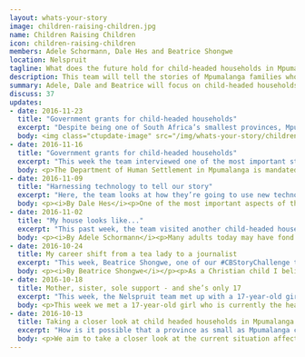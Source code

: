 ```yaml
---
layout: whats-your-story
image: children-raising-children.jpg
name: Children Raising Children
icon: children-raising-children
members: Adele Schormann, Dale Hes and Beatrice Shongwe
location: Nelspruit
tagline: What does the future hold for child-headed households in Mpumalanga?
description: This team will tell the stories of Mpumalanga families who live in child-headed households.
summary: Adele, Dale and Beatrice will focus on child-headed households in Mpumalanga, which make up 10% of the country, despite the small size of the province. They will produce a piece that puts names and faces to the continuously growing crisis.
discuss: 37
updates:
- date: 2016-11-23
  title: "Government grants for child-headed households"
  excerpt: "Despite being one of South Africa’s smallest provinces, Mpumalanga is home to 10% of the country’s child-headed households. Without parents, and often ostracised from communities, these children face a daunting uphill battle to survive. We take a look behind the scenes of two poverty-stricken child-headed households in the province, putting a face to their heart-breaking circumstances. We also speak to experts and officials tasked with protecting these children."
  body: <img class="ctupdate-image" src="/img/whats-your-story/children-raising-children-5.1.jpg"><p><i>Mpumalanga is home to about 10% of child-headed households in South Africa, with 9, 312 households where the head of the house is a child under 18 years of age. According to these ‘children raising children’, it is a never-ending struggle to make ends meet, to maintain a residence and to be accepted by society for who they are. “There is no time for fun and games for me,” said the head of the Mathebula household, 14-year-old Sharon Mathebula, from Matsulu.</i></p></p><img class="ctupdate-image" src="/img/whats-your-story/children-raising-children-5.2.jpg"><h3>Adding the numbers</h3><p>According to <a href="https://wazimap.co.za/">Wazimap</a>, 8.5% of child-headed households in the province live in informal dwellings (shacks). This is about 80% of the rate in South Africa (10.8%).</p><iframe id="cr-embed-province-MP-child_households-type_of_dwelling_distribution" class="census-reporter-embed wazimap-iframe" src="https://wazimap.co.za/embed/iframe.html?geoID=province-MP&chartDataID=child_households-type_of_dwelling_distribution&dataYear=2011&chartType=pie&chartHeight=200&chartQualifier=Universe%3A+Households+headed+by+children+under+18&chartTitle=Child-headed+households+by+type+of+dwelling&initialSort=-value&statType=percentage" frameborder="0" width="100%" height="300"></iframe><script src="https://wazimap.co.za/static/js/embed.chart.make.js"></script><p>The average annual household income of a child-headed household in Mpumalanga is R2, 400. It is about the same as the average amount in South Africa.</p><iframe id="cr-embed-province-MP-child_households-annual_income_distribution" class="census-reporter-embed wazimap-iframe wazimap-iframe-bar" src="https://wazimap.co.za/embed/iframe.html?geoID=province-MP&chartDataID=child_households-annual_income_distribution&dataYear=2011&chartType=column&chartHeight=200&chartQualifier=Universe%3A+Households+headed+by+children+under+18&chartTitle=Annual+child-headed+household+income&initialSort=&statType=scaled-percentage" frameborder="0" width="100%" height="300"></iframe><script src="https://wazimap.co.za/static/js/embed.chart.make.js"></script><blockquote><p>“To have a 14-year-old looking after children, to bathe them, to give them guidance, and then still have to go to school and do their homework, is a very sad issue. You think to yourself, what would it be like if this happened to my own children?”<br><br>- Nomfundo Myeza, office manager of Child Welfare Nelspruit.</p></blockquote><h2>Introducing the Sibiya and Mathebula households</h2><p><a href="http://writenews.co.za/">The Write News Agency</a> interviewed two child-headed households to uncover the truth behind the numbers.</p><a class="btn btn-primary btn-block" href="#sibiya-household">The Sibiya household</a><a class="btn btn-primary btn-block" href="#mathebula-household">The Mathebula household</a><a class="btn btn-primary btn-block" href="#legal-perspectives">Legal perspectives</a>  <h3 id="sibiya-household">The Sibiya household</h3><img class="ctupdate-image" src="/img/whats-your-story/children-raising-children-5.3.jpg"><p><i>Philile Sibiya looks after her two sisters and her own 4-year-old son. Photo by Beatrice Shongwe / The Write News Agency</i></p></p><p>Philile Sibiya (18) is currently the head of a household in Matsulu where she looks after her two sisters, Silo Mwale (12) and Lucy Moyo (9). The children in the household have different surnames since they all have one mother in common but were fathered by different men and took their father’s surname. Philile also gave birth to a son, Musa Madzini, when she was only 14-years-old, and currently looks after the 4-year-old in addition to her siblings. Regardless of their different surnames, this little family is very close.</p><p>“Even though we are of different surnames, our mother loved us together the same way and taught us to be kind to each other because we were breast fed from the same breast,” says Philile.</p><p>Philile is a very polite girl, and soft-spoken when talking to someone. She is dark in complexion and slightly built, with a gold tooth glinting when she gives her shy smile.</p><p>Silo is doing Grade 7 and is a tall young girl with a lighter skin complexion. She is polite but more outspoken than her older sister. As the second eldest in the family, she has to take over the household responsibilities while Philile is at work.</p><p>Lucy is in Grade 2. The last born in the family, she is a very short, shy little girl with an adorable face, but this hasn’t stopped her from wanting to be a police officer one day. One of the tasks she enjoys doing at home is washing school uniforms.</p><p>Baby Musa goes to a daycare centre; he is very quiet but loves to play with friends outside the house.</p><p>All the girls have short hair and Philile explains that there is no money for long, beautiful hair.</p><p>“As the eldest I decided to cut our hair because we would not afford to maintain long hair, I believe that if I can stay with my short hair it would be easy for my younger sister to do the same. So I cut my hair and then I had to convince them that we will not have money to do other things if we don’t cut our hair,” she says.</p><iframe src="https://drive.google.com/file/d/0B0b0Gx5S-jiydkdrLVIxVHh6eXc/preview" width="100%" height="480" frameborder="0"></iframe><p><i>Lullaby&#58; Philile Sibiya sings her 4-year old son this lullaby every night. Video by Dale Hes / The Write News Agency</i></p></p><h4>My mom and dad...</h4><p>The children’s’ mother, Promise Moyo died in 2014 at the age of only 34 after a long sickness. She died on Philile’s 16th birthday. Silo was 10 and Lucy was only 6, whilst baby Musa was about a year old.</p><p>Philile blames a misdiagnosis by nurses at the local clinic for the death of her beloved mother.</p><p>“When my mother started to feel pains on her body, she decided to go to the local clinic after a few days, at the time she was not critically ill. She was then given some medication and then after a few days her body started to swell, we took her to the doctor who told us that the clinic gave our mother [the] wrong medication which caused her body to swell,” says Philile. Promise died at home a few weeks later.</p><img class="ctupdate-image" src="/img/whats-your-story/children-raising-children-5.4.jpg"><p><i>This photograph stands in the Sibiya living room as a reminder of the children’s late mother. Photo by Adele Schormann / the Write News Agency</i></p><p>Philile’s father (Robert Sibiya) died in 2009 after he was involved in a car accident on his way back from work.</p><p>“We didn’t have much of a relationship because him and my mother were no longer together as he was married to someone else. Even though I lost my real father after it didn’t really affect me because we never had a relationship,” Philile says.</p><p>Lazarus Moyo was Promise’s husband at the time of her death, and treated all of the children as if they were his own, although only Silo was his biological child. Lazarus died from bone cancer in 2015 at the age of 59, with Philile forced to take care of him during his illness, whilst also attending school and taking care of her siblings and son.</p><img class="ctupdate-image" src="/img/whats-your-story/children-raising-children-5.5.jpg"><p><i>Another reminder of the children’s mother, alongside school medals. Photo by Adele Schormann / the Write News Agency</i></p><p>“We were all loved by the same man who loved our mother and took us [in] as his own kids. I as an elder had to look after him, and his passing really affected me so bad. I was so close to him before his passing, it was all a dream until he was buried and I was left as a father and the mother not only to my own son but to my younger siblings too.”</p><p>“I also miss my parents so much, I miss them every day and I wish that they can come back and take care of us, cook for us and wash our clothes, I wish they can be here to protect us when we are scared at night.”</p><p>Their extended family has apparently cut them off completely.</p><p>“The one aunt I was close to before my mother died has even changed their numbers because I would call and ask for food,” Phillie explains.  “I think she was bothered, I wish they could take us as a family and assist us with what they can.”</p><p>Left without any adult guardians, Philile decided to leave school after Lazarus’ death and look for odd jobs to provide for her family. Philile has broken up with the father of her child and is currently dating a 38-year-old man who supports her financially.</p><p>“I broke up with the father of my child because I took him into the house after my parents died, but he didn’t support his family. He wasted his money. I think if you can be with an older person [it] is not a problem as long as they can take good care of you,” says Philile.</p><h4>My house looks like...</h4><p>The state of the Sibiya household is seriously deteriorating. There are five rooms in the crumbling concrete house and one is still severely damaged from heavy rains that occurred back in March 2015. This room is Silo and Lucy’s bedroom, and a piece of tarpaulin serves as its roof. Philile and baby Musa sleep on an uncomfortable bed in a second bedroom, whilst a third room is a sitting room with shabby couches, a broken television with colourful stickers, and a broken freezer.</p><iframe width="100%" height="315" src="https://www.youtube.com/embed/W7H4aYBGqE8" frameborder="0" allowfullscreen></iframe><p><i>No roof&#58; The bedroom where the family sleeps has a tarpaulin for a roof. Video by Dale Hes / the Write News Agency</i></p><p>The fourth room used to be a bathroom but now serves as a tiny kitchen with an extremely dirty stove, a broken washing machine, and dirty pots and pans piled everywhere.</p><p>There is another room without a roof, which is now a smelly dumping site for all manner of dirty clothes, old toys, pipes and appliances.</p><iframe width="100%" height="315" src="https://www.youtube.com/embed/mFwTvP3C34s" frameborder="0" allowfullscreen></iframe><p><i>Rubbish dump&#58; One of the rooms in the Sibiya household has no roof and is used as a dumpsite for the family's rubbish and old possessions. Video by Dale Hes / the Write News Agency</i></p><p>There is no bathroom in the house and no running water, with the family making use of an outdoor pit toilet and an outside tap which regularly runs out of water.</p><iframe width="100%" height="315" src="https://www.youtube.com/embed/koUqNqfkqSM" frameborder="0" allowfullscreen></iframe><p><i>Toilet facilities&#58; The children from the Sibiya family use an open outdoor pit toilet. Video by Dale Hes / the Write News Agency</i></p><p>Washing of laundry, cutlery and the children themselves is all done from buckets. The children are concerned that there may be nothing left of the house by next winter.</p><p>“Our parents built us a house long before they passed away. We didn’t have money to maintain the house even after they passed away and now every little brick and roof is falling apart. I wonder if we'll still have a shelter by next winter,” Philile explains.</p><img class="ctupdate-image" src="/img/whats-your-story/children-raising-children-5.6.jpg"><p><i>A broken toy motorbike lies outside the Sibiya home. Photo by Adele Schormann / the Write News Agency</i></p><p>“We are always scared to sleep at night because we hear scary sounds and it is difficult to sleep. When it rains we don’t sleep because the tent roof doesn’t close properly and so the rain comes in and our room gets wet,” Silo says. “Before we close the doors at night we make sure that everyone goes to the toilet so no one has to go out at night, sometimes when we have a running stomach we use a bucket and take it out in the morning.”</p><h4>My teacher’s name is...</h4><p>Philile dropped out of school in 2015. She was in Grade 10. She says she very quickly had to learn how to take care of her younger siblings, even though she was still a child herself.</p><p>“I never get my parents love even myself but I had to learn how to love young people who see me as their mother and father. I never learnt to look after kids, it’s just something that I learn every day.”</p><img class="ctupdate-image" src="/img/whats-your-story/children-raising-children-5.7.jpg"><p><i>The children scribbled their names on their bedroom doorframe, under the heading ‘The Friends’. Photo by Adele Schormann / the Write News Agency</i></p><p>In 2016 she got a job as a bartender at a tavern in Matsulu. She leaves the house at 7.30am to go to work from Mondays to Thursdays and only finishes work at 9pm, working for more than 13 hours a day. From Friday to Sunday, she only knocks off at midnight.</p><p>“I work like a slave for my siblings to have a better future. I left school last year because I couldn’t handle the pressure and suffering of living without any money,” Philile says.</p><p>For Philile’s younger siblings, life is simpler. “When we wake we first say a prayer, make the bed and go with our sister to drop her son at the crèche. We have our normal school day and then we have to pick up Musa after school. When we get home we start by cooking food for ourselves, then we clean the house before we can do our homework,” says Silo.</p><img class="ctupdate-image" src="/img/whats-your-story/children-raising-children-5.8.jpg"><p><i>12-year old Silo often does the cooking for the family...when they can afford food. Photo by Beatrice Shongwe / the Write News Agency</i></p><p>The children say they don’t eat anything before school in the morning. “There is nothing to eat in the morning. We have our first meal at school at break time since the school has a feeding scheme that gives us food,” Silo explains. They use local taxis when they go to town, but the younger ones walk more than 5km to school and back.</p><h4>I am hungry because...</h4><p>Philile gets paid R1, 600 per month from working at the tavern, whilst the household receives a R350 social grant for each of the three children. All of Philile’s small salary is spent on basic food such as maize meal, rice, beans, sugar and macaroni.</p><p>“The rest I use to try and patch up the house or buy the kids some shoes or what they would need at that time. Most of the time the food doesn’t last for the whole month; I end up taking some food on credit from the local grocery shop. I wish I could buy the children some snacks once in a while but there is no money for that,” says Philile.</p><p>Philile is the only one old enough to use sanitary pads, but usually she has to use toilet paper or clothes.</p><p>According to <a href="http://living-wage.co.za/">Living-Wage</a> the R2,650 income the family receives on a monthly basis only covers 52% of the household’s minimal need of R5,056.</p><iframe src="https://drive.google.com/file/d/0B2dJ1ce9BZWCWnNDeXpMcVptWk0/preview" width="100%" height="480" frameborder="0"></iframe><p><i>Life is tough&#58; Philile Sibiya takes us on a tour of her home with a GoPro on her head. Video taken with Gopro / the Write News Agency</i></p><p>Philile says that the social workers who visit them are not helpful in any way, despite their promises to assist the family.</p><p>“I went to report the situation at the social workers and when they came to our home they witnessed the life that we live. We were very happy as they promised us food packages and new school uniform, the whole year went by without hearing from them and when I went there we were told that we should wait for them to call us.”</p><p>“I have hope for child-headed households however the government is failing us. We need to work hard for the young ones and build a beautiful future,” says Philile.</p><h4>I do not feel safe in our house because...</h4><p>Silo and Lucy expressed their fear of crime and said they are very afraid, especially at night when their older sister is working and they are home alone.</p><p>“We have to be alone all day and night when our sister is at work; we are always scared because we hear funny sounds at night but we have to be strong,” says Lucy.</p><p>People often walk past their house from taverns, sometimes shouting and fighting. Philile said crime affects their lives drastically. She recalls an incident that occurred in June 2016 when criminals tried to gain access into their house via the roof.</p><p>“Silo and Lucy heard some noise and started to scream. Fortunately, the criminals ran away. We feel very vulnerable,” said Philile.</p><img class="ctupdate-image" src="/img/whats-your-story/children-raising-children-5.9.jpg"><p><i>Criminals have tried to gain access to the Sibiya house through the roof. Photo by Adele Schormann / the Write News Agency</i></p><h4>People don’t seem to like us because...</h4><p>Feeling too embarrassed and scared to approach the local church, Philile says the family suffers in silence.</p><p>“I think it’s because it’s a big church and they don’t really know that there are people who go to church hungry and I have been scared to disclose my situation because I am afraid that they will reject me.”</p><p>“I feel that the society only help people who can help them back, as for me and my siblings, we feel rejected by our own community.”</p><p>However, the family is desperate for assistance from their community.</p><p>“I want the society to come to assist us when we don’t have food. How do they throw away food when we don’t have even a slice of bread? I wish they could come and ask what is wrong and if we are ok, we need their support,” says Philile, adding that people sometimes exploit them when hearing they are orphans. “The society is not supportive, most people once they know that you are an orphan, they want to exploit you knowing that there is no one to step up for you.”</p><img class="ctupdate-image" src="/img/whats-your-story/children-raising-children-5.10.jpg"><p><i>There is barely time to wash dishes when you are struggling to survive. Photo by Beatrice Shongwe/the Write News Agency</i></p><h4>When we get sick...</h4><p>“When me or my sister get sick we walk [ourselves] to the clinic, I accompany my other siblings but we walk to the clinic, when we have medication to drink we remind each other every day until they are finished,” says Silo.</p><h4>One day, I want to become...</h4><p>They all hope for a better future. Philile says that she has always wanted to be a social worker, while Silo wants to be a doctor and Lucy a police officer. “When I grow up I want to be a police officer, I want to shoot all the criminals who steal from people,” says Lucy.</p><p>Philile’s says her ultimate wish is for her younger siblings to finish their studies and “become who ever that they want to be in life”. She wishes to one day return to school so that she can fulfil her dreams.</p><p>“But how do I go to school while I need to provide for three other younger siblings? I left school because I had to look after my siblings but there is no one to look after me. I don’t want them to leave school because I am here and will always be there for them,” she says.</p><h4>I love my older sister because...</h4><p>The siblings have a good relationship and said they are a close-knit family, and get along very well.</p><p>“I wish that we could have a meal every day and my sister to get a better job,” said Silo. The family also desperately wants their house to be fixed so that they can be safe.</p><h3 id="mathebula-household">The Mathebula household</h3><img class="ctupdate-image" src="/img/whats-your-story/children-raising-children-5.11.jpg"><p><i>14-year old Sharon Mathebula looks after her sister, 3-year-old Chantelle. Photo by Dale Hes / the Write News Agency</i></p><h4>Hello, my name is...</h4><p>14-year-old Sharon Mathebula is barely a teenager, but is currently the head of a household in Matsulu outside Mbombela. She looks after her only sister, Chantelle Mnisi (3). The two are very close and enjoy each other’s company.</p><p>“Our mother always taught us to take care of each other and share every little thing that she provided while she was still alive. I love my sister very much, I take care of her because I don’t want to see her sad,” says Mathebula.</p><p>Sharon is very tall and skinny with a dark complexion&#58; she could easily pass for a model. She is a kind-hearted person and comes across as shy, with deep brown eyes that reflect the pain she has experienced.</p><p>She explains that she got very sick during 2014 and had to stay at home until she was well enough. Consequently, she fell back a year in school and is now in Grade 6. Chantelle stays with a neighbour when her sister is at school because there is no money to take her to a crèche. She has short hair, with a dark complexion and a cheeky but adorable grin. At her age, she is already bubbly and bold.</p><h4>My mom and dad...</h4><p>Sharon explains that they were brought up by a single mother and she does not know her biological father. Their mother, Brenda Mnisi passed away in June 2016 at the age of 30; she was diagnosed with TB and died after a long period of sickness.</p><p>“I would always pray that my mother doesn’t die because she was all that we had and she liked cooking for us, but seeing her sleeping in the bed in pain was very painful for me and my little sister,” says Sharon.</p><img class="ctupdate-image" src="/img/whats-your-story/children-raising-children-5.12.jpg"><p><i>The front door of the Mathebula shack has the name of the family’s late mother Brenda Mnisi and the two children. Photo by Adele Schormann / the Write News Agency</i></p><p>Sharon’s father abandoned her mother soon after she was born.</p><p>“Some say he is in Swaziland but I don’t know him. My mother didn’t like talking about him. I wish he was here for me when I need him but I have to accept that I am on my own,” says Sharon.</p><p>Chantelle Mnisi has a different father to Sharon, and he died in 2013 when Brenda was pregnant with her. “I don’t know what was wrong with him because we didn’t live with him and he didn’t like to visit us,” Sharon says.</p><h4>My house looks like...</h4><p>The two sisters live in a one-roomed shack constructed from salvaged pieces of wood, with a tin roof, dusty concrete floor and inside walls draped with old fabric and plastic.</p><p>“My mother was unemployed. She used to make money from selling wood because most of the people here use fire to prepare their food. She only managed to make this one-roomed house and I wish she had money to build a proper house for us,” says Sharon.</p><iframe width="100%" height="315" src="https://www.youtube.com/embed/hFhkQfcA2O8" frameborder="0" allowfullscreen></iframe><p><i>Poverty&#58; 14-year-old Sharon Mathebula lives in a tiny one-room shack, looking after her 3-year-old sister Chanetelle. Video by Dale Hes / the Write News Agency</i></p><p>The ‘house’ is filled with piles of clothes, blankets, old toys, rotten vegetables and crockery and cutlery, with a ragged bed in the corner. There’s a television which doesn’t work, and a lingering smell of urine. To power the bare lightbulb in the house, the family gets electricity from an illegal connection, whilst there is no running water. Piles of buckets are stacked in the corners of the room, which the family uses to fetch water from a community tank.</p><p>Outside, there is a plastic enclosure without a roof, where the sisters bathe themselves from a bucket, and they share a pit toilet with their neighbours.</p><iframe width="100%" height="315" src="https://www.youtube.com/embed/9sSHY6rw9HU" frameborder="0" allowfullscreen></iframe><i>Cooking&#58; Sharon Mathebula (14) and her sister Chantelle (3) live in a one-room shack in Matsulu Mpumalanga. There is no electricity so they collect firewood every day to cook food. Video by Dale Hes / the Write News Agency</i><h4>My teacher’s name is...</h4><p>Sharon says she was upset to miss a year of school, but is determined to achieve her goal of becoming a police officer. She is a good netball player and plays for the school team.  “I love the police uniform and people will respect me when I am a policewoman,” she says.</p><p>Sharon says that since her mother passed away, she hasn’t been able to spend time with her friends as she has to look after her sister.</p><blockquote><p>“I don’t have time to play with friends, I study.”</p></blockquote><img class="ctupdate-image" src="/img/whats-your-story/children-raising-children-5.13.jpg"><p><i>Sharon is proud of her schoolwork and wants to be a police officer one day. Photo by Dale Hes / the Write News Agency</i></p><h4>I am hungry because...</h4><p>Sharon only receives an income of R350 a month from her social grant. Grant money isn’t received for her sister, as the grant was closed when Brenda died. The family’s neighbours, who try to support the sisters where they can, have tried to engage with social workers to solve the problem, without success.</p><p>“The money that we get does nothing because we just have to buy maize meal, cooking oil, eggs and other small things. We travel every week to get chicken intestines at a local factory and it is not good for us because after eating we get runny stomach[s]. But if I don’t get these chicken leftovers we will starve,” says Sharon.</p><p>According to <a href="http://living-wage.co.za/">Living-Wage</a> the R350 income the family receives on a monthly basis only covers 7% of the household’s minimal need of R5,056.</p><img class="ctupdate-image" src="/img/whats-your-story/children-raising-children-5.14.jpg"><p><i>Sharon and Chantelle at the fireplace where they cook food. Photo by Beatrice Shongwe / the Write News Agency</i></p><p>Sharon also has to ensure that the family always has wood to cook food on the fire. “It is very tiring to keep trying to find wood every day and sometimes we cannot find any and have to eat nothing. It breaks my heart when we don’t have food, I don’t like seeing my little sister crying because she wants food.”</p><iframe src="https://drive.google.com/file/d/0B2dJ1ce9BZWCQjZiTzRQbGRNWTg/preview" width="100%" height="480" frameborder="0"></iframe><p><i>Long walk for water&#58; Sharon walks about 1km every day to fetch water. Video taken with GoPro / the Write News Agency</i></p><h4>I feel safe in the house because...</h4><p>The township where Sharon and Chantelle stay is crime-ridden, but the girls’ neighbours make them feel safe.</p><p>“I feel safe in the house because our neighbours are very close to us they make sure that we are safe and the door is locked before we go to sleep,” Sharon says.</p><p>The girls’ grandmother Betty Maluphi and family friend Sesane Nkosi have recently started helping to take care of the girls. Seasane even helped to bury Sharon and Chantelle’s mother.</p><img class="ctupdate-image" src="/img/whats-your-story/children-raising-children-5.15.jpg"><p><i>Gogo Betty Maluphi and concerned citizen, Sesane Nkosi help the children out wherever they can. Photo by Adele Schormann / the Write News Agency</i></p><h4>People don’t seem to care...</h4><p>Sharon says that people in her community seem not to care about the circumstances of the girls. “I think people don’t care about what happened to you and if you don’t have parents or not. I joined a new church and I see people wearing nice clothes and nice shoes but they don’t care if they see I wear the same thing every Sunday. We only receive assistance from our neighbours, but not other people who know that we are orphans,” she says.</p><p>At school, Sharon tries to hide her plight from her classmates.</p><p>“At school I pretend to behave like any other kids and make sure that no-one notices my sadness. I feel like the teachers also don’t know much about our situation because they don’t talk to us about what we are going through.”</p><h4>When we get sick we walk to the clinic...</h4><p>When the girls get sick, they have to spend several hours walking to a community clinic. “There is only one clinic we can go to and it takes us half a day to get to that place. When my mother was alive she would accompany us,” says Sharon.</p><h4>I love my sister because...</h4><p>The two sisters have an inseparable bond. When Sharon comes back from school, she can’t wait to spend time with her younger sister.</p><p>“We are very close, when my mother was alive she would ask me to babysit Chantelle and bottle feed her. I don’t regret having a little sister because she always cheers me up. Sometimes I bring food from school and we share the meal together,” Sharon says.</p><img class="ctupdate-image" src="/img/whats-your-story/children-raising-children-5.16.jpg"><p><i>Often a piece of pap is all the children can eat for the day. Photo by Beatrice Shongwe / the Write News Agency</i></p><h4>I wish that...</h4><p>“I wish that we [could] find assistance at least from the social workers to give us food, school uniforms and a proper house. I pray that God gives me strength to take care of my sister,” says Sharon.</p><img class="ctupdate-image" src="/img/whats-your-story/children-raising-children-5.17.jpg"><p><i>The shack is piled with buckets used to collect water. Photo by Adele Schormann / the Write News Agency</i></p><h3 id="legal-perspectives">Legal perspectives from the Centre for Child Law</h3><p>Without adult care, children from child-headed households are often uneducated about the legal frameworks protecting them and how to go about accessing grants. Professor Ann Skelton, Director of the Centre for Child Law at the University of Pretoria, says that grant access itself is problematic.</p><img class="ctupdate-image" src="/img/whats-your-story/children-raising-children-5.18.jpg"><p>“Access to grants is difficult for the child head, who must be at least 16 to qualify. Even though they may have a house, it is difficult to maintain the house and keep municipal services going when there is no money for this,” says Skelton.</p><p>Skelton says that if the eldest child is too young to manage the responsibilities of running a household, social workers are more likely to arrange foster care for the family.</p><p>“One must remember that the legal recognition of child-headed households was simply done to make sure that the law could deal with children without removing them, but it was never viewed by government as a preferential way of dealing with children. Generally child-headed households are allowed to operate where there is a risk that other arrangements may cause the children to lose their main asset - ie their family home,” she explains.</p><p><a href="http://www.justice.gov.za/legislation/acts/2005-038%20childrensact.pdf">The Children’s Act</a> makes specific provisions for child-headed households, but states that a child-headed household “must function under the general supervision of an adult designated by a children’s court, or an organ of state or non-governmental organisation determined by the provincial head of social development”.</p><p>The Act states that a provincial head of social development may recognise a household as a child-headed household if&#58;</p><ul><li>The parent, guardian or caregiver of the household is terminally ill, has died or has abandoned the children.</li><li>No adult family member is available to provide care for the children.</li><li>A child over the age of 16 has assumed the role of caregiver.</li><li>It is in the best interest of the children in the household.</li></ul><p>Skelton points out that while the adults appointed as caregivers are responsible for collecting and administering money from grants, they may not take any decisions without consulting the child heading the household.</p><p>“The child heading the household may take all day-to-day decisions relating to the household and the children in the household. The child head may also report the supervising adult if they are not satisfied with the manner in which the adult is performing his or her duties,” she says.</p><p>Skelton adds that child-headed households may become victims of crime and have money taken away from them.</p><p>“However, there are many instances where they are assisted by neighbours and school teachers who help them. On the brighter side, research has shown that the number of child-headed households is not growing, and that they are not in existence for a long time because the eldest child becomes an adult or another adult relative comes to assist them.”</p><p>In terms of procedures with regards to identifying children from these households in the media, Skelton says that care must be taken not to share addresses to ensure the children’s safety.</p><p>“Some personal information, such as addresses, may enable others to intrude on the privacy and safety of individuals who are the subject of news coverage. To minimise these risks, the media should only disclose sufficient personal information to identify the persons being reported in the news.”</p><h4>Government – the main roleplayer</h4><p>The Department of Social Development (DSD) is the provincial government entity ultimately tasked to identify and seek appropriate adult care for child-headed households, with the assistance of other government departments, NGOs and social workers.</p><p>Mpumalanga DSD spokesperson Ronnie Masilela explains that the department conducts assessments of child-headed households and then seeks to appoint a foster parent.</p><p>“When we do an assessment, we look at a number of things including the housing aspect and the income aspect, and in some instances I must say the situation is disturbing.”</p><p>In these instances, he explains, the department tries to do as much as possible to link the child-headed households with people who “have their best interests at heart”.</p><p>In these instances, we try as much as possible to link them up with people who have their best interests at heart. If we believe that there is capacity from one of the kids then we place the rest of the children under the guardianship of that child. We then need to process the issue of a foster care grant and how to use that money to make sure it services the needs of all the children.”</p><p>According to Masilela, the department has a profile of the houses in the province that need intervention, but the number of social workers is not enough.</p><p>“The ratio of social workers to households is 1 to 8000. But you don’t need to be professionally qualified as a social worker to deal with these issues. Everyone can deal with the issues in their own special way as a caring member of society. Once you pick up that there is something you can do, please deal with it. We are calling on everyone in our community to take a strong stance against social ills such as substance abuse, rape and child neglect,” Masilela says.</p><p>DSD programmes such as the Isibindi Model are reportedly starting to make a real difference.</p><p>“Through this model we find the children who need assistance with their homework and all the other things needed to grow up and be a normal child. The progress we see is quite good and motivating. Statistics will tell you that in the pass rate of matrics, many are coming through this model. But we also need partnerships with the private sector, because as government alone we can only do up to a certain level,” Masilela says.</p><p>Watch the full interview here&#58;</p><iframe src="https://drive.google.com/file/d/0B0b0Gx5S-jiydlB1bEEzZ3hqMlU/preview" width="100%" height="480" frameborder="0"></iframe><p><i>Video by Dale Hes / the Write News Agency</i></p><h4>Government prioritises child-headed households</h4><p>The Department of Human Settlement in Mpumalanga is mandated to provide assistance to all vulnerable groups including child-headed homes, orphans, elderly people and people with disabilities by prioritising them in its programmes.</p><p>According to departmental spokesperson Freddy Ngobe, the Department ensures that allocations of houses are biased towards vulnerable groups.</p><p>Watch the full interview here&#58;</p><iframe src="https://drive.google.com/file/d/0B0b0Gx5S-jiyRm9KQWJvYUUxRnM/preview" width="100%" height="480" frameborder="0"></iframe><p><i>Video by Dale Hes / the Write News Agency</i></p><h4>SASSA explains grants for child-headed households</h4><p>According to the Children’s Act, children below the age of 18 cannot receive grant money for themselves. Senzeni Ngubeni, spokesperson for the Mpumalanga region of the South African Social Security Services Agency (SASSA), says that child support and foster care grants are only given to parents or court-appointed guardians of children.</p><p>“We have a problem with child-headed households in Mpumalanga, but a child cannot apply for a grant on their own. When a parent passes away, there must be a legal guardian, relative or responsible community member duly appointed in terms of the Children’s Act, a legal process which goes through a magistrate. This is unless the eldest child is over the age of 18, in which case they are officially an adult and can apply for a grant,” Ngubeni says.</p><p>Ngubeni says that there are situations where child-headed households sit without appointed adult guardians for long periods of time, and therefore don’t have access to any grants to help them survive.</p><p>“This is why there is a call for community members to inform social workers so that they can intervene and ensure that these children don’t go to bed hungry, that they are still able to attend school and that they can grow up as any ordinary child would,” he says.</p><p>Watch the full interview here&#58;</p><iframe src="https://drive.google.com/file/d/0B0b0Gx5S-jiyS292R2V1amVlYXM/preview" width="100%" height="480" frameborder="0"></iframe><p><i>Video by Dale Hes / the Write News Agency</i></p><h4>The role of NGOs</h4><p>NGOs such as Child Welfare have a crucial role to play in assisting government to provide care for child-headed households. Nomfundo Myeza, office manager for Child Welfare Nelspruit, has experienced the heartbreak of child-headed households first hand.</p><p>“To have a 14-year-old looking after children, to bath them, to give them guidance, and then still have to go to school and do their homework, is a very sad issue. You think to yourself, what would it be like if this happened to my own children?”</p><p>Sometimes finding adult guardians willing to care for children is a difficult task. “We try to keep them within the family of origin, but sometimes we find that there are no other family members, and when people want to assist, they want to take only one of the children. It’s difficult to ask someone to take four or five other children into their home when they may already have two of their own children. This is when we keep the children in their own homes and try to assist with donations,” Myeza explains.</p><p>She says that the community can help by opening their doors and accommodating children if space is available.</p><p>“We need families that can adopt them. Even if it’s not taking them into their own homes, it can be a case of visiting them, giving them guidance and giving them the adult role models they need.”</p><p>Myeza further appeals for the giving spirit shown during the Festive Season to be evident throughout the year.</p><p>“In December we have a lot of people wanting to give presents and donations, but these kids are hungry throughout the year. We feel that the spirit people have in December can extend to January, so that the children have uniforms, lunchboxes and other things they need.”</p><p>Watch the full interview here&#58;</p><iframe src="https://drive.google.com/file/d/0B0b0Gx5S-jiyZ080bWRtQkttM00/preview" width="100%" height="480" frameborder="0"></iframe><p><i>Video by Dale Hes / the Write News Agency</i></p><h4>Life after child-headed households&#58; A success story</h4><p>Once part of a child-headed household in Mpumalanga, Prudence Mokoena (23) has managed to pull herself out of difficult circumstances to become a successful entrepreneur today. Prudence was used to life without her mother, who used to live and work as a domestic worker in another city while she was still alive, leaving Prudence, her younger brother and two cousins at home.</p><p>“Our mama was a single parent and me, my brother and two cousins had to be on our own throughout the year. She only came home every few weeks to bring us food and then she would return to work,” says Prudence.</p><p>Prudence’s mother died of cancer in 2012, leaving the older cousin in charge of the household.</p><p>“The struggle went from bad to worse. Things got so much tougher because we had no one,” Prudence explains.</p><p>“We all depended on our older cousin and it wasn’t easy because she was also young. At some point I would need someone older to talk to about life experiences but I didn’t really have anyone. I had to experience life’s changes on my own and try to learn as I went along.”</p><p>Prudence says that fending for themselves made the children become responsible at a very young age. “We learnt to cook, wash and to be responsible at a very young age, and it was very hard as kids. We wanted to go and play and have time with our friends, but instead we had to watch other kids playing while we took care of the home.”</p><p>Prudence says that she never gave up, continuing to go to school and finishing matric. She has now landed a job as a senior executive advertiser at a publication called Campus Connect, and has successfully registered her own company called Blue Print.</p><p>“Today I am happy with the person I am and who I am becoming, because I’m climbing the ladder of success. I know my mother would be proud of me. With God’s help and hard work, it is possible to be successful,” Prudence says.</p><p>Prudence has managed to fight seemingly insurmountable odds and make a success of herself.</p><p>Watch the video for Prudence’s message to the thousands of children involved in the struggle of living in child-headed households&#58;</p><iframe src="https://drive.google.com/file/d/0B0b0Gx5S-jiyX3pUOXhTNy1haTQ/preview" width="100%" height="480" frameborder="0"></iframe><p><i>Video by Prudence Mokoena</i></p><img class="ctupdate-image" src="/img/whats-your-story/children-raising-children-5.19.jpg"><p><i>The team&#58; Adele Schormann, Dale Hes and Beatrice Shongwe</i></p><p><i>Note to judges&#58; After the competition we would like to continue with this project and post the project on The Write News Agency’s website with a special section for donations. We don’t want to ask for money but rather identify the needs of the children who were involved in this project. For example, a dress for a farewell dance, a new roof, food, clothes, toys etc and upon receiving the donations, we want to post photos of the children with the donations so that donors may see that their generosity has made an impact. Thank you for granting us the opportunity to work on this project. </i></p>
- date: 2016-11-16
  title: "Government grants for child-headed households"
  excerpt: "This week the team interviewed one of the most important stakeholders in the child-headed households phenomenon: local government. Freddy Ngobe of the Department of Human Settlement discussed the scope of assistance that government is meant to be providing to these young and vulnerable families."
  body: <p>The Department of Human Settlement in Mpumalanga is mandated to provide assistance to all vulnerable groups including child-headed homes, orphans, elderly people and people with disabilities by prioritising them in its programmes. According to departmental spokesperson Freddy Ngobe, the Department ensures that allocations of houses are biased towards vulnerable groups.</p><p>Watch the full interview here&#58;</p><iframe src="https://drive.google.com/file/d/0B0b0Gx5S-jiybTFKTDBPVmFpWnM/preview" frameborder="0" width="100%" height="480"></iframe>
- date: 2016-11-09
  title: "Harnessing technology to tell our story"
  excerpt: "Here, the team looks at how they’re going to use new technologies to tell their story. These innovations, they believe, will allow readers to become fully immersed in the story and understand the gravity of the challenges facing child-headed households in Mpumalanga."
  body: <p><i>By Dale Hes</i><p>One of the most important aspects of the Codebridge Re-imagine Storytelling Challenge is to harness new technologies and apps which are able to add impactful angles to a story. In terms of our “Children Raising Children” feature, these innovations will allow readers to become fully immersed in the story and understand the gravity of the challenges facing child-headed households in Mpumalanga.</p><p>Media Monitoring Africa and Code for South Africa’s Wazimap website provides a new level of clarity on some of the most pressing issues facing South Africa. In our work as journalists, we have recognised the potential of this data journalism tool, and are partnering with the developers to introduce it to newsrooms in Mpumalanga, a province which is a few steps behind the technological revolution. For the storytelling challenge, this Wazimap link provides a clear overview of the province, and the figure of just under 10 000 households headed by children under 18 was what prompted us to undertake this project in the first place&#58; <a href="https://wazimap.co.za/profiles/province-MP-mpumalanga/">https://wazimap.co.za/profiles/province-MP-mpumalanga/</a>. It’s extremely interesting to explore this tool, and you’ll undoubtedly want to peruse the figures of the area you live in.</p><p>Other cutting-edge innovations give a more literal view of the story. We have personally visited several child-headed households and were shocked by the living conditions of these broken families. Giving the readers a visual, first-hand look at these homes is one of the most effective ways to relay our intended message and make the difference that we strive to achieve through our journalism. Having been introduced to 360 degree cameras a few months ago, we were highly impressed by the ability of these gadgets to do exactly that.</p><p>Check out this website to see what we mean&#58; <a href="http://labs.tribune.com.pk/inside-machar-colony/">http://labs.tribune.com.pk/inside-machar-colony/</a> </p><p>We believe that these cameras will be invaluable in portraying what we saw in our visits and ultimately, the realities faced by child-headed households. The fact that footage from 360 degree cameras can now be viewed in virtual reality is even more exciting.</p><p>Drones have become a worldwide phenomenon, used by videographers and photographers to create some of the most spectacular, unique and impactful images yet seen. People such as Johnny Miller from Unequal Scenes have shown the potential of these aircraft to highlight the inequality still rampant in our country&#58; <a href="http://unequalscenes.com/">http://unequalscenes.com/</a>.</p><p>Our hope is to use a drone to give an aerial perspective of the townships in which child-headed households live, to show the distances they have to walk to school, and the undeveloped infrastructure of their often dangerous neighbourhoods.</p><p>In the modern world, journalistic storytelling can (and should) be far more than just a piece of writing and a few photographs, although these obviously still play an essential role in telling stories. But the ability to support these traditional methods with today’s incredible technology can elevate a story to a powerful, much more personal level.</p>
- date: 2016-11-02
  title: "My house looks like..."
  excerpt: "This past week, the team visited another child-headed household where they found a young family sleeping under a tent where parts of the roof used to be. This same room is used to store dirty dishes and water during the day."
  body: <p><i>By Adele Schormann</i><p>Many adults today may have fond memories of their fathers climbing onto the roof of their house to fix a leak or making a hole in a wall to hang a picture. Do we ever stop to think what a house may look like if there is no one to assist with upkeep and maintenance of a residence or dwelling?</p><p>This thought hit us like a brick this past week when we visited the home of a child-headed household based in Matsulu, Mpumalanga. The state of this specific family’s house is seriously depleting.</p><p>Talking to the children, we learned that one of their major concerns is the state of their house. The children fear that by next winter, there may be nothing left of their current five bedroom house.</p><p>“Our parents built us a house long before they passed away. We didn’t have money to maintain the house even after they passed away and now every little brick and [piece of] roof is falling apart,” said the eldest of the children. “I wonder if we'll still have a shelter by next winter.”</p><div class="col-xs-12 sdcu1-left sdcu1-right"><img class="ctupdate-image" src="/img/whats-your-story/children-raising-children-4.1.jpg"><i>Photo by Beatrice Shongwe</i></div><p>There are five rooms in the house; one was severely damaged during heavy rains in March 2015. This is where two of the girls sleep and they have been forced to use a tent to replace parts of the roof that were destroyed. This also serves as a dumping ground for dirty dishes and water. The eldest daughter and her baby sleep in the second bedroom, while a third room serves as a sitting room. The fourth and final room used to be a bathroom but is now used as the kitchen.</p><p>Looking at Maslow’s Hierarchy of Needs, shelter is a basic human need. This most recent visit has in particular left us asking&#58; how is it that young children are being deprived of such as basic need and being made to live like this?</p>
- date: 2016-10-24
  title: My career shift from a tea lady to a journalist
  excerpt: "This week, Beatrice Shongwe, one of our #CBStoryChallenge team members from Nelspruit, tells her own story of how she landed up in journalism. Beatrice has spent the past few weeks interviewing child-headed households around Mpumalanga and is an integral part of her team, as well as the Write News Agency."
  body: <p><i>By Beatrice Shongwe</i></p><p>As a Christian child I believe that things don’t always turn out the way you plan but the way God plans. My journey is humbling because I started from humbling beginnings.</p><p>A child I always dreamt of becoming a journalist and religiously followed the local news despite the fact that -- I thought -- my chances of becoming a journalist one day were slim. This didn’t stop me from dreaming. I attended public schools and quickly joined a local acting and debate/poem group to try and advance myself.</p><p>Walls were slowly closing in and my dreams seemed to be fading away, I didn’t know where I needed to go to kick start my career in journalism.</p><p>When I finished matric in 2012, university was not even an option as I fell pregnant. Six months after finishing school I found myself a job as a cleaning/tea lady at a marketing company based in Mbombela.</p><p>Sometimes I would help out at reception and quickly learned how to use a computer and improve my typing skills and usage of the English language.</p><p>I enjoyed working with people and seeing what a big difference a mere cup of tea or coffee could make to their day. This led to my meeting with Adele Schormann (owner of The Write News Agency) – offering her a cup of tea when I could see she needed it most. I approached her and explained my love and passion for journalism and asked if she would grant me the opportunity to work in an actual newsroom. In no time at all I was writing articles and I will never forget the first time one of my articles were published in the Sunday Times (September 2014). Seeing my name in such a prestigious publication, was one of the highlights of my life and I will never forget how I broke out in tears when Adele showed me the newspaper with my name printed in bold.</p><p>Two years later I am still writing articles from my home town, Matsulu and giving a voice to my community. Earlier this year I received a recognition award during the provincial Govan Mbeki Awards for my reportage on the struggle of people to get an RDP house and the maintenance issues and injustice that goes with being granted such a house.</p><p>Starting out as a journalist in Matsulu was not always easy since some folks did not know what a journalist does and how getting one’s story out there for the public to read, can make a difference.</p><p>I am extremely passionate about the project we are currently working on involving child headed households since it is an issue that affects my community and thus affects me. It is my wish that through journalism, solutions to pressing problems may become clear and I look forward to playing my part as the watchdog of Matsulu.</p>
- date: 2016-10-18
  title: Mother, sister, sole support - and she’s only 17
  excerpt: "This week, the Nelspruit team met up with a 17-year-old girl who is raising her three siblings and has a young son of her own. She works for up to 16 hours a day, meaning that her young family is left alone at home. She is just one of several hundred families who are in a similar situation, and who the team hope to meet over the next month."
  body: <p>This week we met a 17-year-old girl who is currently the head of her household in Matsulu, Mpumalanga, and is willing to let us interview her and her family. She has three siblings between the ages of eight and 13, as well as a three-year-old son.<p>They live in their family home which was severely damaged during the recent storms; to the point where parts of the roof is missing.</p><p>She had to leave school when she was in Grade 9 after both her parents passed away and started working part-time at a spaza shop. Recently, she found a more permanent position in a local tavern where she works from 8am until midnight every single day. Besides the small salary she gets from working there, the family relies heavily on social grants. When their parents died, the siblings’ relatives cut all ties with them and refused to support them, meaning that sometimes the young family goes without food for up to two days.</p><p>She told us that she is extremely concerned about the safety of her younger siblings and son since she works until midnight and they are left unattended and alone at home. Even though she is struggling to make end’s meet, she does not want to see her younger siblings, whom she “loves dearly”, go to an orphanage.</p><p>She also told us that she gave up on her dream of becoming a nurse in order to take care of her younger siblings and on numerous occasions, counsellors and social workers have made promises to help the family; but to date, no one has made good on their promises.</p><p>In the coming week, we will identify a second child-headed household to interview.</p>
- date: 2016-10-13
  title: Taking a closer look at child headed households in Mpumalanga
  excerpt: "How is it possible that a province as small as Mpumalanga can have so many broken households that have left children without parents? For the #CBStoryChallenge, we aim to interrogate and attempt to understand why this happening."
  body: <p>We aim to take a closer look at the current situation affecting child headed households in Mpumalanga. The beautiful province of Mpumalanga is a small but picturesque province in South Africa and is well-known for world famous tourist attractions such as the Kruger National Park. But outside the picture perfect scenes, the province has a devastating amount of child headed households. According to Wazimaps, more than 10% of all child headed households in South Africa, are situated in Mpumalanga. How is it possible that such a small province can have so many broken households that have left children without parents?</p><p>From a recent interview with a child headed household, the plight of these sometimes large families made up entirely of helpless children, various social issues that affect them came to light. One being employment. The 17-year old girl who has to take care of five siblings, lied to the owner of a tavern about her age to get a job that keeps her busy from 08:00 to 00:00, day in and day out. Thus leaving her younger siblings to fend for themselves because “someone has to bring home the bacon,” the young girl said.</p><p>The issue of employment does not only affect adults living in South Africa but also children. We plan to look at other issues that affect these fragile households such as&#58;</p><ul><li>Health – does HIV/Aids affect them and how?</li><li>Education – Whilst students at various universities in the country are making their case for free education, what chances of getting any education do members of a child headed household have?</li><li>Accommodation – Are these individuals left with a mere shack? What condition is their shelter in? Does this meet all their needs?</li><li>Crime – Without a parental figure in the households, are these individuals easy targets for criminals or not? How does crime affect them?</li><li>Income/grants – Do these households benefit from government grants or donations from the private sector? What are their monthly/daily expenses? Are they surviving on the money they get or do they have to resort to alternative means to get additional income?</li><li>Society at large – How does society perceive these child headed households? Are they accepted by all or rejected? Does their community/church/elders turn a blind eye to their suffering or are they being supported?</li><li>Relationship with siblings – We would like to have a look at the relationship that exists between siblings. How do the younger ones perceive the eldest and vice versa? Do they respect one another or go about doing their own thing?</li><li>Transport – How do people with little or no income go about using transport? We want to investigate how far it is that these individuals have to travel to get to schools, a supermarket or clinics, for example.</li><li>Basic services – With water being a priority in South Africa following a devastating drought, we would like to have a look at how basic services affect child headed households. Do they have access to clean, running water or do they have to fetch water on a daily basis?</li></ul><p>Our end goal is to raise awareness around the dire situation these child headed households find themselves in as to get the community more involved in their lives and to assist them where necessary. We hope to get the message across that every child matters, whether they have parents who love them or not.</p><p>We plan to utilise various resources to tell our story. We will start with identifying child headed households to interview and then spend a day with each one to ask the burning questions and also to study them. We would like to get firsthand experience of their daily routines and how they go about doing chores without the assistance of an adult. Then we will get comment from professional bodies and associations and try to come up with a solution for this problem. We will also make use of various data tools that have been made available to us via Codebridge to compare the situation in Mpumalanga with that of the entire South Africa. This will show readers just how serious the situation is. In a world with so many problems, how does one compare one problem to another? We also want to make use of a 360 camera to show viewers what these informal dwellings look like where the children live. We will make use of video footage, drone footage and photos to further show the ins and outs of these childrens’ lives. A picture says a thousand words and in a video, another thousand words can drive their plight home.</p><p>We hope that with the information that we gathered, to publish our findings and solutions on a website to show others how dire the situation really is. We also hope to add a page to the website where interested parties can be part of the children’s lives. We want to identify each member that we interviewed and write a little about what’s going on in their lives. For example, one child has a school farewell next month and she wishes for a nice dress. By asking interested parties to donate these kind of items instead of cash, will bring a big change to their lives as people will be donating ‘chances’. By ‘chances’ we mean opportunities to live life and to do things that normal children would.</p><p>We believe that the best gift one can give another is an opportunity/chance to have a full life. This way we can then also take a photo of the girl in her donated dress so that donors can see where their ‘money’ went and how happy it made the individual.</p><h4>About us</h4><p>We are part of The Write News Agency, a freelance news agency based in Nelspruit, Mpumalanga.</p><p><b>Adéle</b><img class="tsupdate-image" src="/img/whats-your-story/children-raising-children-1.1.jpg"> - Adéle started the company in 2012 with the idea to take things a bit easier after being on the front line of news for nearly eight years. That soon changed when she was joined by two energetic and passionate journalists. Nowadays the company is run on a tight schedule with breaking news and outstanding copy being supplied to all corners of the world. Whilst she is still compiling newsworthy articles on a daily basis, she also takes pride in managing and guiding the dedicated team.</p><p><b>Dale</b><img class="tsupdate-image float-left" src="/img/whats-your-story/children-raising-children-1.3.jpg"> - After graduating at the top of his journalism class at Varsity College Pretoria, Dale joined The Write News Agency at the beginning of 2013. He is proud to have had his news stories featured on the front pages of some of South Africa’s most respected newspapers and is a regular contributor for several national and international magazines. Copywriting has become a much more important focus of his job, and his creativity and perfectionism have seen him gaining high praise from the numerous clients he has worked with so far.</p><p><b>Beatrice</b><img class="tsupdate-image" src="/img/whats-your-story/children-raising-children-1.2.jpg"> - Born and bred in the Lowveld, Beatrice joined The Write News Agency in 2014, and is the newest addition to the team. She has settled in quickly and proven to be a promising young writer with her stories already being published in national newspapers and local media. Due to her caring nature, Beatrice is considered the ‘Mother Theresa’ of the office, and she loves writing human interest stories which focus on people’s lives and make a positive impact. This, along with a questioning mind and fierce determination makes Beatrice a valuable member of our team.</p>
---
```


